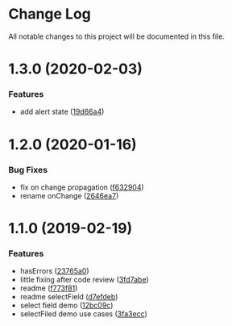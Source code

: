 # Change Log

All notable changes to this project will be documented in this file.

# 1.3.0 (2020-02-03)


### Features

* add alert state ([19d66a4](https://github.com/SUI-Components/sui-components/commit/19d66a4def16b0436d07237c6c22a6ec4df55173))



# 1.2.0 (2020-01-16)


### Bug Fixes

* fix on change propagation ([f632904](https://github.com/SUI-Components/sui-components/commit/f632904d275bfe4a29c15ecbb1e0a220e2d414b2))
* rename onChange ([2646ea7](https://github.com/SUI-Components/sui-components/commit/2646ea7078b1d8c332e1f4b28bffbdaa413e6374))



# 1.1.0 (2019-02-19)


### Features

* hasErrors ([23765a0](https://github.com/SUI-Components/sui-components/commit/23765a03ff59149b09e4eb35fbb80ba0376f98df))
* little fixing after code review ([3fd7abe](https://github.com/SUI-Components/sui-components/commit/3fd7abec5e84d4286ee47b525fad0363f9f5a430))
* readme ([f773f81](https://github.com/SUI-Components/sui-components/commit/f773f81634697a77f49593fa57661c5f79c6baa9))
* readme selectField ([d7efdeb](https://github.com/SUI-Components/sui-components/commit/d7efdeb5f50e4bbe803afd459247b48f3413686d))
* select field demo ([12bc09c](https://github.com/SUI-Components/sui-components/commit/12bc09c4d73018b06b3539da4738921849dbeb82))
* selectFiled demo use cases ([3fa3ecc](https://github.com/SUI-Components/sui-components/commit/3fa3ecc13e6e4d40217ae0e41df3a7cbdfefa15d))



